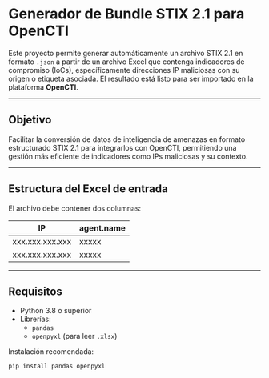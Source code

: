 # Generador de Bundle STIX 2.1 para OpenCTI

Este proyecto permite generar automáticamente un archivo STIX 2.1 en formato `.json` a partir de un archivo Excel que contenga indicadores de compromiso (IoCs), específicamente direcciones IP maliciosas con su origen o etiqueta asociada. El resultado está listo para ser importado en la plataforma **OpenCTI**.

---

## Objetivo

Facilitar la conversión de datos de inteligencia de amenazas en formato estructurado STIX 2.1 para integrarlos con OpenCTI, permitiendo una gestión más eficiente de indicadores como IPs maliciosas y su contexto.

---

## Estructura del Excel de entrada

El archivo debe contener dos columnas:

| IP              | agent.name         |
|-----------------|--------------------|
| xxx.xxx.xxx.xxx  | xxxxx    |
| xxx.xxx.xxx.xxx  | xxxxx    |

---

## Requisitos

- Python 3.8 o superior
- Librerías:
  - `pandas`
  - `openpyxl` (para leer `.xlsx`)

Instalación recomendada:

```bash
pip install pandas openpyxl
